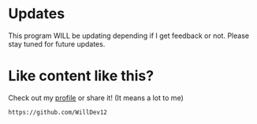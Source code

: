 # Updates

This program WILL be updating depending if I get feedback or not.  Please stay tuned for future updates.

# Like content like this?

Check out my [profile](https://github.com/WillDev12) or share it! (It means a lot to me)
```
https://github.com/WillDev12
```
